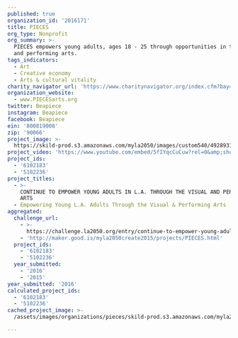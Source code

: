 ```yaml
---
published: true
organization_id: '2016171'
title: PIECES
org_type: Nonprofit
org_summary: >-
  PIECES empowers young adults, ages 18 - 25 through opportunities in the visual
  and performing arts.
tags_indicators:
  - Art
  - Creative economy
  - Arts & cultural vitality
charity_navigator_url: 'https://www.charitynavigator.org/index.cfm?bay=search.profile&ein=800819008'
organization_website:
  - www.PIECESarts.org
twitter: Beapiece
instagram: Beapiece
facebook: Beapiece
ein: '800819008'
zip: '90066'
project_image: >-
  https://skild-prod.s3.amazonaws.com/myla2050/images/custom540/4928931823741-team90.jpg
project_video: 'https://www.youtube.com/embed/5fIYqcCuCuw?rel=0&amp;showinfo=0'
project_ids:
  - '6102183'
  - '5102236'
project_titles:
  - >-
    CONTINUE TO EMPOWER YOUNG ADULTS IN L.A. THROUGH THE VISUAL AND PERFORMING
    ARTS
  - Empowering Young L.A. Adults Through the Visual & Performing Arts
aggregated:
  challenge_url:
    - >-
      https://challenge.la2050.org/entry/continue-to-empower-young-adults-in-l-a-through-the-visual-and-performing-arts
    - 'http://maker.good.is/myla2050create2015/projects/PIECES.html'
  project_ids:
    - '6102183'
    - '5102236'
  year_submitted:
    - '2016'
    - '2015'
year_submitted: '2016'
calculated_project_ids:
  - '6102183'
  - '5102236'
cached_project_image: >-
  /assets/images/organizations/pieces/skild-prod.s3.amazonaws.com/myla2050/images/custom540/4928931823741-team90.jpg

---
```


